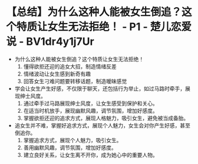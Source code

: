 # 【总结】为什么这种人能被女生倒追？这个特质让女生无法拒绝！ - P1 - 楚儿恋爱说 - BV1dr4y1j7Ur

-   为什么这种人能被女生倒追？这个特质让女生无法拒绝！
    1.  懂得欲拒还迎的追女大招，制造情绪反差
    2.  情绪波动让女生感到新奇有趣
    3.  回答女生刁难问题要转移话题，制造暧昧感觉
-   学会让女生产生好感，不仅限于聊天，还包括行为举止，如过马路时牵手，展现绅士风度。
    1.  通过牵手过马路展现绅士风度，让女生感受到保护和关心。
    2.  在适当时机放手，展现幽默风趣，调节氛围，增加好感度。
    3.  掌握欲拒还迎的追求方式，展现人格魅力，吸引女生，避免被当成备胎。
-   追女生并不难，掌握好追求方式，展现个人魅力，女生会对你产生好感，甚至倒追你。
    1.  掌握追求方式，展现个人魅力，吸引女生。
    2.  善用幽默风趣，调节氛围，增加好感度。
    3.  建立良好关系，让女生离不开你，成为她心中的重要人物。